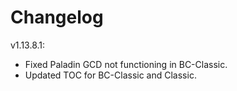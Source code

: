 # Changelog

v1.13.8.1:

- Fixed Paladin GCD not functioning in BC-Classic.
- Updated TOC for BC-Classic and Classic.
